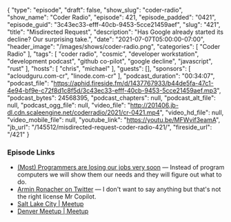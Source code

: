 {
  "type": "episode",
  "draft": false,
  "show_slug": "coder-radio",
  "show_name": "Coder Radio",
  "episode": 421,
  "episode_padded": "0421",
  "episode_guid": "3c43ec33-efff-40cb-9453-5cce21459aef",
  "slug": "421",
  "title": "Misdirected Request",
  "description": "Has Google already started its decline? Our surprising take.",
  "date": "2021-07-07T05:00:00-07:00",
  "header_image": "/images/shows/coder-radio.png",
  "categories": [
    "Coder Radio"
  ],
  "tags": [
    "coder radio",
    "cosmic",
    "developer workstation",
    "development podcast",
    "github co-pilot",
    "google decline",
    "javascript",
    "rust"
  ],
  "hosts": [
    "chris",
    "michael"
  ],
  "guests": [],
  "sponsors": [
    "acloudguru.com-cr",
    "linode.com-cr"
  ],
  "podcast_duration": "00:34:07",
  "podcast_file": "https://aphid.fireside.fm/d/1437767933/b44de5fa-47c1-4e94-bf9e-c72f8d1c8f5d/3c43ec33-efff-40cb-9453-5cce21459aef.mp3",
  "podcast_bytes": 24568395,
  "podcast_chapters": null,
  "podcast_alt_file": null,
  "podcast_ogg_file": null,
  "video_file": "http://201406.jb-dl.cdn.scaleengine.net/coderradio/2021/cr-0421.mp4",
  "video_hd_file": null,
  "video_mobile_file": null,
  "youtube_link": "https://youtu.be/MFWvif3eamA",
  "jb_url": "/145512/misdirected-request-coder-radio-421/",
  "fireside_url": "/421"
}


### Episode Links

  * [(Most) Programmers are losing our jobs very soon](https://maximilianocontieri.com/most-programmers-are-losing-our-jobs-very-soon "\(Most\) Programmers are losing our jobs very soon") — Instead of program computers we will show them our needs and they will figure out what to do.
  * [ Armin Ronacher on Twitter](https://twitter.com/mitsuhiko/status/1410886329924194309 " Armin Ronacher on Twitter") — I don't want to say anything but that's not the right license Mr Copilot.
  * [Salt Lake City | Meetup](https://www.meetup.com/jupiterbroadcasting/events/278854904/ "Salt Lake City | Meetup")
  * [Denver Meetup | Meetup](https://www.meetup.com/jupiterbroadcasting/events/278855088/ "Denver Meetup | Meetup")


